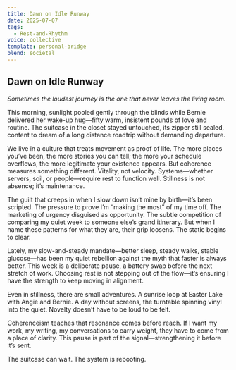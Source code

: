 ```yaml
---
title: Dawn on Idle Runway
date: 2025-07-07
tags:
  - Rest-and-Rhythm
voice: collective
template: personal-bridge
blend: societal
---
```

## **Dawn on Idle Runway**

*Sometimes the loudest journey is the one that never leaves the living room.*

This morning, sunlight pooled gently through the blinds while Bernie delivered her wake-up hug—fifty warm, insistent pounds of love and routine. The suitcase in the closet stayed untouched, its zipper still sealed, content to dream of a long distance roadtrip without demanding departure.

We live in a culture that treats movement as proof of life. The more places you’ve been, the more stories you can tell; the more your schedule overflows, the more legitimate your existence appears. But coherence measures something different. Vitality, not velocity. Systems—whether servers, soil, or people—require rest to function well. Stillness is not absence; it’s maintenance.

The guilt that creeps in when I slow down isn’t mine by birth—it’s been scripted. The pressure to prove I’m “making the most” of my time off. The marketing of urgency disguised as opportunity. The subtle competition of comparing my quiet week to someone else’s grand itinerary. But when I name these patterns for what they are, their grip loosens. The static begins to clear.

Lately, my slow-and-steady mandate—better sleep, steady walks, stable glucose—has been my quiet rebellion against the myth that faster is always better. This week is a deliberate pause, a battery swap before the next stretch of work. Choosing rest is not stepping out of the flow—it’s ensuring I have the strength to keep moving in alignment.

Even in stillness, there are small adventures. A sunrise loop at Easter Lake with Angie and Bernie. A day without screens, the turntable spinning vinyl into the quiet. Novelty doesn’t have to be loud to be felt.

Coherenceism teaches that resonance comes before reach. If I want my work, my writing, my conversations to carry weight, they have to come from a place of clarity. This pause is part of the signal—strengthening it before it’s sent.

The suitcase can wait. The system is rebooting.